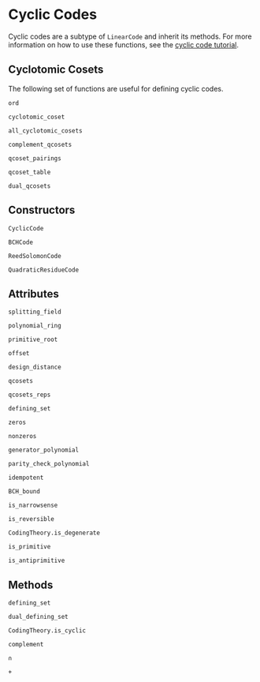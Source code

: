 # Cyclic Codes

Cyclic codes are a subtype of `LinearCode` and inherit its methods. For more information on how to use these functions, see the [cyclic code tutorial](link).

## Cyclotomic Cosets

The following set of functions are useful for defining cyclic codes.

```@docs
ord
```

```@docs
cyclotomic_coset
```

```@docs
all_cyclotomic_cosets
```

```@docs
complement_qcosets
```

```@docs
qcoset_pairings
```

```@docs
qcoset_table
```

```@docs
dual_qcosets
```

## Constructors

```@docs
CyclicCode
```

```@docs
BCHCode
```

```@docs
ReedSolomonCode
```

```@docs
QuadraticResidueCode
```

## Attributes

```@docs
splitting_field
```

```@docs
polynomial_ring
```

```@docs
primitive_root
```

```@docs
offset
```

```@docs
design_distance
```

```@docs
qcosets
```

```@docs
qcosets_reps
```

```@docs
defining_set
```

```@docs
zeros
```

```@docs
nonzeros
```

```@docs
generator_polynomial
```

```@docs
parity_check_polynomial
```

```@docs
idempotent
```

```@docs
BCH_bound
```

```@docs
is_narrowsense
```

```@docs
is_reversible
```

```@docs
CodingTheory.is_degenerate
```

```@docs
is_primitive
```

```@docs
is_antiprimitive
```

## Methods

```@docs
defining_set
```

```@docs
dual_defining_set
```

```@docs
CodingTheory.is_cyclic
```

```@docs
complement
```

```@docs
∩
```

```@docs
+
```
